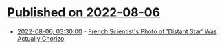 # [Published on 2022-08-06](index.md)

* [2022-08-06, 03:30:00](https://science.slashdot.org/story/22/08/05/2150221/french-scientists-photo-of-distant-star-was-actually-chorizo?utm_source=rss1.0mainlinkanon&utm_medium=feed) - [French Scientist's Photo of 'Distant Star' Was Actually Chorizo](https://science.slashdot.org/story/22/08/05/2150221/french-scientists-photo-of-distant-star-was-actually-chorizo?utm_source=rss1.0mainlinkanon&utm_medium=feed)
